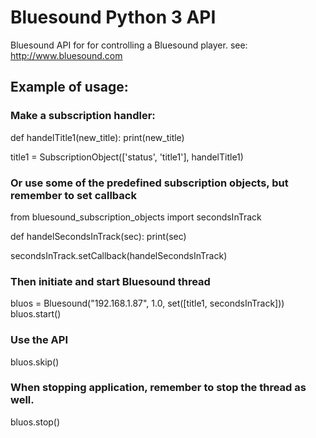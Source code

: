 # Bluesound Python 3 API

Bluesound API for for controlling a Bluesound player.
see: http://www.bluesound.com


## Example of usage:

### Make a subscription handler:
def handelTitle1(new_title):
    print(new_title)

title1 = SubscriptionObject(['status', 'title1'], handelTitle1)

### Or use some of the predefined subscription objects, but remember to set callback
from bluesound_subscription_objects import secondsInTrack

def handelSecondsInTrack(sec):
    print(sec)

secondsInTrack.setCallback(handelSecondsInTrack)

### Then initiate and start Bluesound thread
bluos = Bluesound("192.168.1.87", 1.0, set([title1, secondsInTrack]))
bluos.start()

### Use the API
bluos.skip()

### When stopping application, remember to stop the thread as well.
bluos.stop()
